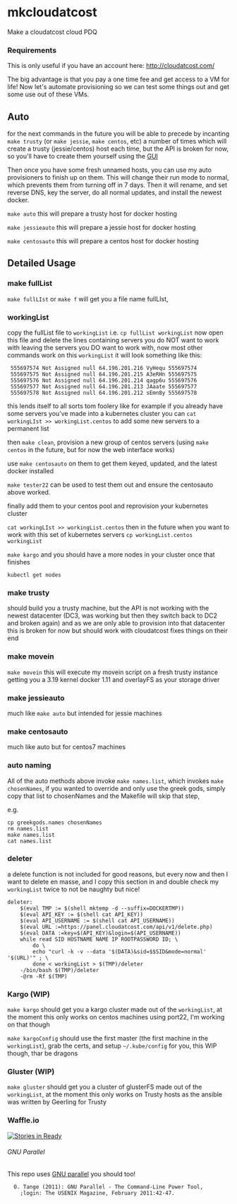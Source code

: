 # mkcloudatcost
Make a cloudatcost cloud PDQ

### Requirements

This is only useful if you have an account here:
http://cloudatcost.com/

The big advantage is that you pay a one time fee and get access to a VM for life!
Now let's automate provisioning so we can test some things out and get some use out of these VMs.

## Auto

for the next commands in the future you will be able to precede by incanting
`make trusty` (or `make jessie`, `make centos`, etc) a number of times which will
create a trusty (jessie/centos) host each time,
but the API is broken for now, 
so you'll have to create them yourself using the [GUI](https://panel.cloudatcost.com/)

Then once you have some fresh unnamed hosts, you can use my auto provisioners to finish up on them.
This will change their run mode to normal, which prevents them from turning off in 7 days.
Then it will rename, and set reverse DNS, key the server, do all normal updates, and install the newest docker.

`make auto` this will prepare a trusty host for docker hosting

`make jessieauto` this will prepare a jessie host for docker hosting

`make centosauto` this will prepare a centos host for docker hosting

## Detailed Usage

### make fullList

`make fullLIst` or `make f`  will get you a file name fullLIst,

### workingList

copy the fullList file to `workingList`  i.e. `cp fullList workingList`
now open this file and delete the lines containing servers you do NOT want to work with
leaving the servers you DO want to work with, now most other commands work on this `workingList`
it will look something like this:
```
 555697574 Not Assigned null 64.196.201.216 VyHequ 555697574  
 555697575 Not Assigned null 64.196.201.215 A3eRHn 555697575  
 555697576 Not Assigned null 64.196.201.214 qagp6u 555697576  
 555697577 Not Assigned null 64.196.201.213 JAaate 555697577  
 555697578 Not Assigned null 64.196.201.212 sEmn8y 555697578  
```

this lends itself to all sorts tom foolery like for example if you already have some servers you've made into 
a kubernetes cluster you can `cat workingLIst >> workingList.centos` to add some new servers to a permanent list

then `make clean`, provision a new group of centos servers (using `make centos` in the future, but for now the web interface works)

use `make centosauto` on them to get them keyed, updated, and the latest docker installed

`make tester22` can be used to test them out and ensure the centosauto above worked.

finally add them to your centos pool and reprovision your kubernetes cluster

`cat workingLIst >> workingList.centos` then in the future when you want to work with this set of kubernetes servers `cp workingList.centos workingList`

`make kargo` and you should have a more nodes in your cluster once that finishes

`kubectl get nodes`

### make trusty
 should build you a trusty machine, but the API is not working with the newest datacenter 
 (DC3, was working but then they switch back to DC2 and broken again)
 and as we are only able to provision into that datacenter this is broken for now
 but should work with cloudatcost fixes things on their end

### make movein

`make movein` this will execute my movein script on a fresh trusty instance getting you a 3.19 kernel docker 1.11 and overlayFS as your storage driver

### make jessieauto

much like `make auto` but intended for jessie machines

### make centosauto

much like auto but for centos7 machines

### auto naming

All of the auto methods above invoke `make names.list`, which invokes `make chosenNames`,
if you wanted to override and only use the greek gods,
simply copy that list to chosenNames and the Makefile will skip that step,

e.g.
```
cp greekgods.names chosenNames
rm names.list
make names.list
cat names.list
```

### deleter

a delete function is not included for good reasons,
but every now and then I want to delete en masse,
and I copy this section in and double check my `workingList` twice to not be naughty but nice!

```
deleter:
	$(eval TMP := $(shell mktemp -d --suffix=DOCKERTMP))
	$(eval API_KEY := $(shell cat API_KEY))
	$(eval API_USERNAME := $(shell cat API_USERNAME))
	$(eval URL :=https://panel.cloudatcost.com/api/v1/delete.php)
	$(eval DATA :=key=$(API_KEY)&login=$(API_USERNAME))
	while read SID HOSTNAME NAME IP ROOTPASSWORD ID; \
		do \
		echo "curl -k -v --data '$(DATA)&sid=$$SID&mode=normal' '$(URL)'" ; \
		done < workingList > $(TMP)/deleter 
	-/bin/bash $(TMP)/deleter
	-@rm -Rf $(TMP)
```

### Kargo (WIP)

`make kargo` should get you a kargo cluster made out of the `workingList`,
at the moment this only works on centos machines using port22, I'm working on that though

`make kargoConfig` should use the first master (the first machine in the `workingList`), 
grab the certs, and setup `~/.kube/config` for you, this WIP though, thar be dragons

### Gluster (WIP)

`make gluster` should get you a cluster of glusterFS made out of the `workingList`,
at the moment this only works on Trusty hosts as the ansible was written by Geerling for Trusty

### Waffle.io

[![Stories in Ready](https://badge.waffle.io/joshuacox/mkcloudatcost.svg?label=ready&title=Ready)](http://waffle.io/joshuacox/mkcloudatcost)

###### GNU Parallel

This repo uses [GNU parallel](https://www.gnu.org/software/parallel/) you should too!

```
  O. Tange (2011): GNU Parallel - The Command-Line Power Tool,
    ;login: The USENIX Magazine, February 2011:42-47.
```
